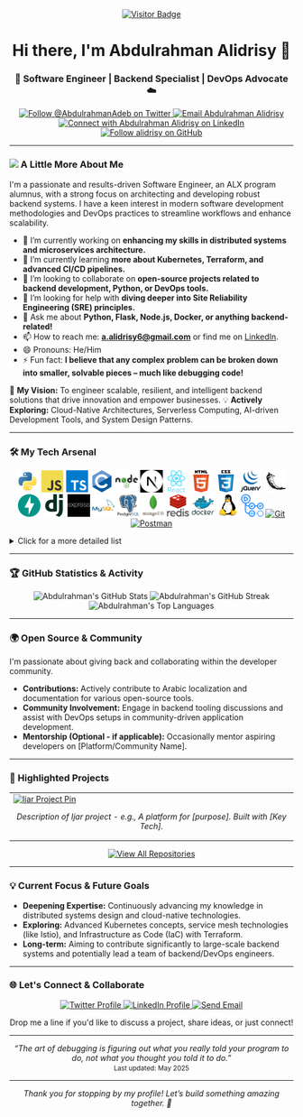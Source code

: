 <div align="center">
  <a href="https://github.com/alidrisy"> <img src="https://visitor-badge.laobi.icu/badge?page_id=alidrisy.alidrisy&left_text=Profile%20Views" alt="Visitor Badge"/>
  </a>
</div>

<h1 align="center">Hi there, I'm Abdulrahman Alidrisy 👋</h1>
<h3 align="center">🚀 Software Engineer | Backend Specialist | DevOps Advocate ☁️</h3>

<p align="center">
  <a href="https://twitter.com/AbdulrahmanAdeb" target="_blank">
    <img src="https://img.shields.io/twitter/follow/AbdulrahmanAdeb?logo=twitter&style=for-the-badge&color=1DA1F2&labelColor=000000" alt="Follow @AbdulrahmanAdeb on Twitter" />
  </a>
  <a href="mailto:a.alidrisy6@gmail.com" target="_blank">
    <img src="https://img.shields.io/badge/Gmail-Contact_Me-D14836?style=for-the-badge&logo=gmail&logoColor=white" alt="Email Abdulrahman Alidrisy" />
  </a>
  <a href="https://www.linkedin.com/in/abdulrahman-alidrisy-7940b8271" target="_blank">
    <img src="https://img.shields.io/badge/LinkedIn-Connect-0077B5?style=for-the-badge&logo=linkedin&logoColor=white" alt="Connect with Abdulrahman Alidrisy on LinkedIn" />
  </a>
  <a href="https://github.com/alidrisy?tab=followers" target="_blank">
    <img src="https://img.shields.io/github/followers/alidrisy?label=Follow&style=for-the-badge&logo=github&color=181717&labelColor=000000" alt="Follow alidrisy on GitHub" />
  </a>
</p>

---

### <picture><img src = "https://github.com/7oSkaaa/7oSkaaa/blob/main/Images/about_me.gif?raw=true" width = 50px></picture> A Little More About Me

I'm a passionate and results-driven Software Engineer, an ALX program alumnus, with a strong focus on architecting and developing robust backend systems. I have a keen interest in modern software development methodologies and DevOps practices to streamline workflows and enhance scalability.

- 🔭 I’m currently working on **enhancing my skills in distributed systems and microservices architecture.**
- 🌱 I’m currently learning **more about Kubernetes, Terraform, and advanced CI/CD pipelines.**
- 👯 I’m looking to collaborate on **open-source projects related to backend development, Python, or DevOps tools.**
- 🤔 I’m looking for help with **diving deeper into Site Reliability Engineering (SRE) principles.**
- 💬 Ask me about **Python, Flask, Node.js, Docker, or anything backend-related!**
- 📫 How to reach me: **a.alidrisy6@gmail.com** or find me on [LinkedIn](https://www.linkedin.com/in/abdulrahman-alidrisy-7940b8271).
- 😄 Pronouns: He/Him
- ⚡ Fun fact: **I believe that any complex problem can be broken down into smaller, solvable pieces – much like debugging code!**

🎯 **My Vision:** To engineer scalable, resilient, and intelligent backend solutions that drive innovation and empower businesses.
💡 **Actively Exploring:** Cloud-Native Architectures, Serverless Computing, AI-driven Development Tools, and System Design Patterns.

---

### 🛠️ My Tech Arsenal

<p align="center">
  <a href="https://www.python.org" target="_blank" rel="noreferrer"><img src="https://raw.githubusercontent.com/devicons/devicon/master/icons/python/python-original.svg" alt="Python" width="40" height="40"/></a>
  <a href="https://developer.mozilla.org/en-US/docs/Web/JavaScript" target="_blank" rel="noreferrer"><img src="https://raw.githubusercontent.com/devicons/devicon/master/icons/javascript/javascript-original.svg" alt="JavaScript" width="40" height="40"/></a>
  <a href="https://www.typescriptlang.org/" target="_blank" rel="noreferrer"><img src="https://raw.githubusercontent.com/devicons/devicon/master/icons/typescript/typescript-original.svg" alt="TypeScript" width="40" height="40"/></a>
  <a href="https://www.cprogramming.com/" target="_blank" rel="noreferrer"><img src="https://raw.githubusercontent.com/devicons/devicon/master/icons/c/c-original.svg" alt="C" width="40" height="40"/></a>
  <a href="https://nodejs.org" target="_blank" rel="noreferrer"><img src="https://raw.githubusercontent.com/devicons/devicon/master/icons/nodejs/nodejs-original-wordmark.svg" alt="Node.js" width="40" height="40"/></a>
  <a href="https://nextjs.org/" target="_blank" rel="noreferrer"><img src="https://raw.githubusercontent.com/devicons/devicon/master/icons/nextjs/nextjs-original.svg" alt="Next.js" width="40" height="40" style="filter: invert(1)"/></a>
  <a href="https://reactjs.org/" target="_blank" rel="noreferrer"><img src="https://raw.githubusercontent.com/devicons/devicon/master/icons/react/react-original-wordmark.svg" alt="React" width="40" height="40"/></a>
  <a href="https://www.w3.org/html/" target="_blank" rel="noreferrer"><img src="https://raw.githubusercontent.com/devicons/devicon/master/icons/html5/html5-original-wordmark.svg" alt="HTML5" width="40" height="40"/></a>
  <a href="https://www.w3schools.com/css/" target="_blank" rel="noreferrer"><img src="https://raw.githubusercontent.com/devicons/devicon/master/icons/css3/css3-original-wordmark.svg" alt="CSS3" width="40" height="40"/></a>
  <a href="https://jquery.com/" target="_blank" rel="noreferrer"><img src="https://raw.githubusercontent.com/devicons/devicon/master/icons/jquery/jquery-original-wordmark.svg" alt="jQuery" width="40" height="40"/></a>
  <a href="https://flask.palletsprojects.com/" target="_blank" rel="noreferrer"><img src="https://raw.githubusercontent.com/devicons/devicon/master/icons/flask/flask-original.svg" alt="Flask" width="40" height="40"/></a>
  <a href="https://fastapi.tiangolo.com/" target="_blank" rel="noreferrer"><img src="https://raw.githubusercontent.com/devicons/devicon/master/icons/fastapi/fastapi-original.svg" alt="FastAPI" width="40" height="40"/></a>
  <a href="https://www.djangoproject.com/" target="_blank" rel="noreferrer"><img src="https://raw.githubusercontent.com/devicons/devicon/master/icons/django/django-plain.svg" alt="Django" width="40" height="40"/></a>
  <a href="https://expressjs.com" target="_blank" rel="noreferrer"><img src="https://raw.githubusercontent.com/devicons/devicon/master/icons/express/express-original-wordmark.svg" alt="Express.js" width="40" height="40" style="filter: invert(1)"/></a>
  <a href="https://www.mysql.com/" target="_blank" rel="noreferrer"><img src="https://raw.githubusercontent.com/devicons/devicon/master/icons/mysql/mysql-original-wordmark.svg" alt="MySQL" width="40" height="40"/></a>
  <a href="https://www.postgresql.org" target="_blank" rel="noreferrer"><img src="https://raw.githubusercontent.com/devicons/devicon/master/icons/postgresql/postgresql-original-wordmark.svg" alt="PostgreSQL" width="40" height="40"/></a>
  <a href="https://www.mongodb.com/" target="_blank" rel="noreferrer"><img src="https://raw.githubusercontent.com/devicons/devicon/master/icons/mongodb/mongodb-original-wordmark.svg" alt="MongoDB" width="40" height="40"/></a>
  <a href="https://redis.io" target="_blank" rel="noreferrer"><img src="https://raw.githubusercontent.com/devicons/devicon/master/icons/redis/redis-original-wordmark.svg" alt="Redis" width="40" height="40"/></a>
  <a href="https://www.docker.com/" target="_blank" rel="noreferrer"><img src="https://raw.githubusercontent.com/devicons/devicon/master/icons/docker/docker-original-wordmark.svg" alt="Docker" width="40" height="40"/></a>
  <a href="https://www.linux.org/" target="_blank" rel="noreferrer"><img src="https://raw.githubusercontent.com/devicons/devicon/master/icons/linux/linux-original.svg" alt="Linux" width="40" height="40"/></a>
  <a href="https://github.com/features/actions" target="_blank" rel="noreferrer"><img src="https://raw.githubusercontent.com/devicons/devicon/master/icons/githubactions/githubactions-original.svg" alt="GitHub Actions" width="40" height="40"/></a>
</a>
  <a href="https://git-scm.com/" target="_blank" rel="noreferrer"><img src="https://www.vectorlogo.zone/logos/git-scm/git-scm-icon.svg" alt="Git" width="40" height="40"/></a>
  <a href="https://www.postman.com/" target="_blank" rel="noreferrer"> <img src="https://www.vectorlogo.zone/logos/getpostman/getpostman-icon.svg" alt="Postman" width="40" height="40"/> </a>
</p>

<details>
  <summary>Click for a more detailed list</summary>
  <br/>
   
  **Technical Skills:**
-   **Languages:** Python, JavaScript, TypeScript, C
-   **Frameworks & Libraries:**
    -   Backend: Flask, FastAPI, Django, Express.js
    -   Frontend: React.js, Next.js, React Native
-   **Databases:** PostgreSQL, MySQL, MongoDB, Redis
-   **DevOps & CI/CD:** Docker, GitHub Actions, Linux, Bash, Puppet, Nginx
-   **Web Technologies:** HTML, CSS, Tailwind CSS, daisyUI
-   **Version Control:** Git, GitHub
-   **APIs & Protocols:** RESTful APIs
-   **Methodologies:** Agile/Scrum
-   **Core Principles:** Ownership

**Soft Skills:**
-   Teamwork & Collaboration
-   Problem-Solving & Analytical Thinking
-   Adaptability & Continuous Learning
-   Effective Communication (Arabic - Native, English - Professional)

</details>

---

### 🏆 GitHub Statistics & Activity

<p align="center">
  <img src="https://github-readme-stats.vercel.app/api?username=alidrisy&theme=tokyonight&hide_border=true&count_private=true&show_icons=true&include_all_commits=true&line_height=21" alt="Abdulrahman's GitHub Stats" />
  <img src="https://github-readme-streak-stats.herokuapp.com/?user=alidrisy&theme=tokyonight&hide_border=true&date_format=M%20j%5B%2C%20Y%5D" alt="Abdulrahman's GitHub Streak" />
  <br/>
  <img src="https://github-readme-stats.vercel.app/api/top-langs/?username=alidrisy&theme=tokyonight&hide_border=true&layout=compact&langs_count=8" alt="Abdulrahman's Top Languages" />
</p>

---

### 🌍 Open Source & Community

I'm passionate about giving back and collaborating within the developer community.
- **Contributions:** Actively contribute to Arabic localization and documentation for various open-source tools.
- **Community Involvement:** Engage in backend tooling discussions and assist with DevOps setups in community-driven application development.
- **Mentorship (Optional - if applicable):** Occasionally mentor aspiring developers on [Platform/Community Name].

---

### 📌 Highlighted Projects

<table align="center">
  <tr>
    <td width="50%" valign="top">
      <a href="https://github.com/alidrisy/ijar" target="_blank">
        <img src="https://github-readme-stats.vercel.app/api/pin/?username=alidrisy&repo=ijar&title_color=0891b2&text_color=ffffff&icon_color=0891b2&bg_color=1c1917&hide_border=true&theme=tokyonight" alt="Ijar Project Pin" />
      </a>
      <p align="center"><em>Description of Ijar project - e.g., A platform for [purpose]. Built with [Key Tech].</em></p>
    </td>
    </tr>
</table>
<p align="center">
  <a href="https://github.com/alidrisy?tab=repositories" target="_blank">
    <img src="https://img.shields.io/badge/View_All_Repositories-181717?style=for-the-badge&logo=github&logoColor=white" alt="View All Repositories"/>
  </a>
</p>

---

### 💡 Current Focus & Future Goals

- **Deepening Expertise:** Continuously advancing my knowledge in distributed systems design and cloud-native technologies.
- **Exploring:** Advanced Kubernetes concepts, service mesh technologies (like Istio), and Infrastructure as Code (IaC) with Terraform.
- **Long-term:** Aiming to contribute significantly to large-scale backend systems and potentially lead a team of backend/DevOps engineers.

---

### 🌐 Let's Connect & Collaborate

<p align="center">
  <a href="https://twitter.com/AbdulrahmanAdeb" target="_blank">
    <img src="https://img.shields.io/badge/Twitter-1DA1F2?style=for-the-badge&logo=twitter&logoColor=white" alt="Twitter Profile"/>
  </a>
  <a href="https://www.linkedin.com/in/abdulrahman-alidrisy-7940b8271" target="_blank">
    <img src="https://img.shields.io/badge/LinkedIn-0077B5?style=for-the-badge&logo=linkedin&logoColor=white" alt="LinkedIn Profile"/>
  </a>
  <a href="mailto:a.alidrisy6@gmail.com">
    <img src="https://img.shields.io/badge/Gmail-D14836?style=for-the-badge&logo=gmail&logoColor=white" alt="Send Email"/>
  </a>
  </p>

<p align="center">
  Drop me a line if you'd like to discuss a project, share ideas, or just connect!
</p>

---

<p align="center">
  <em>“The art of debugging is figuring out what you really told your program to do, not what you thought you told it to do.”</em><br/>
  <small>Last updated: May 2025</small>
</p>

---

<p align="center">
  <i>Thank you for stopping by my profile! Let’s build something amazing together. 🚀</i>
</p>
